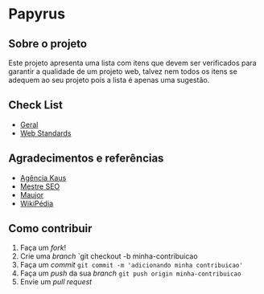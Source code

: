 Papyrus
=======

## Sobre o projeto

Este projeto apresenta uma lista com itens que devem ser verificados para garantir a qualidade de um projeto web, talvez nem todos os itens se adequem ao seu projeto pois a lista é apenas uma sugestão.

## Check List

- [Geral](geral.md)
- [Web Standards](web-standards.md)

## Agradecimentos e referências

- [Agência Kaus](http://kaus.com.br/design-checklist/)
- [Mestre SEO](http://www.agenciamestre.com/)
- [Maujor](http://www.maujor.com/)
- [WikiPédia](http://pt.wikipedia.org/)


## Como contribuir

1. Faça um _fork_!
2. Crie uma _branch_ `git checkout -b minha-contribuicao
3. Faça um _commit_ `git commit -m 'adicionando minha contribuicao'`
4. Faça um _push_ da sua _branch_ `git push origin minha-contribuicao`
5. Envie um _pull request_